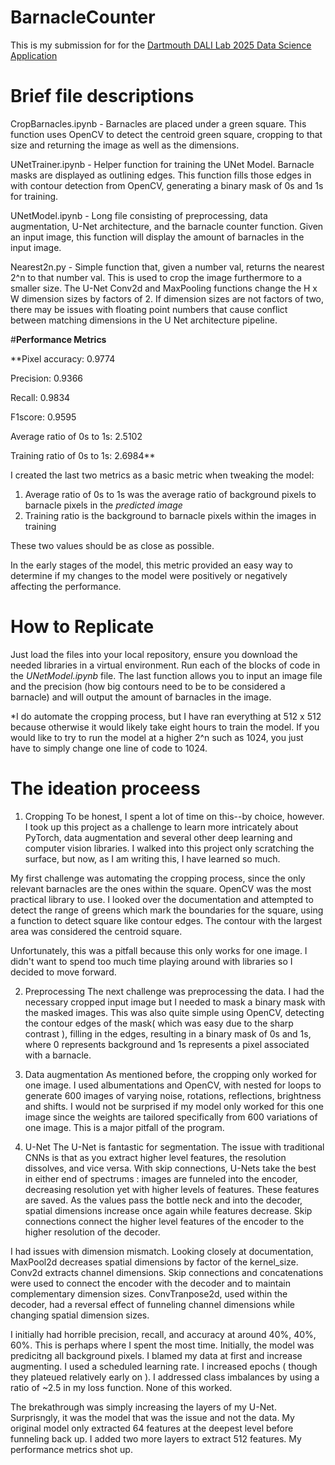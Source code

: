 # BarnacleCounter

This is my submission for for the [Dartmouth DALI Lab 2025 Data Science Application]([url](https://dalilab.notion.site/2a99727739fb4a1b9c49548da435aa86#b7cca6cae95c47419246e08fdce12600))

# **Brief file descriptions**

CropBarnacles.ipynb - Barnacles are placed under a green square. This function uses OpenCV to detect the centroid green square, cropping to that size and returning the image as well as the dimensions. 

UNetTrainer.ipynb - Helper function for training the UNet Model. Barnacle masks are displayed as outlining edges. This function fills those edges in with contour detection from OpenCV, generating a binary mask of 0s and 1s for training. 

UNetModel.ipynb - Long file consisting of preprocessing, data augmentation, U-Net architecture, and the barnacle counter function. Given an input image, this function will display the amount of barnacles in the input image. 

Nearest2n.py - Simple function that, given a number val, returns the nearest 2^n to that number val. This is used to crop the image furthermore to a smaller size. The U-Net Conv2d and MaxPooling functions change the H x W dimension sizes by factors of 2. If dimension sizes are not factors of two, there may be issues with floating point numbers that cause conflict between matching dimensions in the U Net architecture pipeline. 

#**Performance Metrics**

**Pixel accuracy: 0.9774

Precision: 0.9366

Recall: 0.9834

F1score: 0.9595

Average ratio of 0s to 1s: 2.5102

Training ratio of 0s to 1s: 2.6984**

I created the last two metrics as a basic metric when tweaking the model:
  1. Average ratio of 0s to 1s was the average ratio of background pixels to barnacle pixels in the *predicted image*
  2. Training ratio is the background to barnacle pixels within the images in training

These two values should be as close as possible. 

In the early stages of the model, this metric provided an easy way to determine if my changes to the model were positively or negatively affecting the performance. 


# **How to Replicate**

Just load the files into your local repository, ensure you download the needed libraries in a virtual environment. Run each of the blocks of code in the *UNetModel.ipynb* file. The last function allows you to input an image file and the precision (how big contours need to be to be considered a barnacle) and will output the amount of barnacles in the image. 

*I do automate the cropping process, but I have ran everything at 512 x 512 because otherwise it would likely take eight hours to train the model. If you would like to try to run the model at a higher 2^n such as 1024, you just have to simply change one line of code to 1024. 

# **The ideation proceess**

1. Cropping
To be honest, I spent a lot of time on this--by choice, however. I took up this project as a challenge to learn more intricately about PyTorch, data augmentation and several other deep learning and computer vision libraries. I walked into this project only scratching the surface, but now, as I am writing this, I have learned so much. 

My first challenge was automating the cropping process, since the only relevant barnacles are the ones within the square. OpenCV was the most practical library to use. I looked over the documentation and attempted to detect the range of greens which mark the boundaries for the square, using a function to detect square like contour edges. The contour with the largest area was considered the centroid square. 

Unfortunately, this was a pitfall because this only works for one image. I didn't want to spend too much time playing around with libraries so I decided to move forward.

2. Preprocessing
The next challenge was preprocessing the data. I had the necessary cropped input image but I needed to mask a binary mask with the masked images. This was also quite simple using OpenCV, detecting the contour edges of the mask( which was easy due to the sharp contrast ), filling in the edges, resulting in a binary mask of 0s and 1s, where 0 represents background and 1s represents a pixel associated with a barnacle.

3. Data augmentation
As mentioned before, the cropping only worked for one image. I used albumentations and OpenCV, with nested for loops to generate 600 images of varying noise, rotations, reflections, brightness and shifts. I would not be surprised if my model only worked for this one image since the weights are tailored specifically from 600 variations of one image. This is a major pitfall of the program.

4. U-Net
The U-Net is fantastic for segmentation. The issue with traditional CNNs is that as you extract higher level features, the resolution dissolves, and vice versa. With skip connections, U-Nets take the best in either end of spectrums : images are funneled into the encoder, decreasing resolution yet with higher levels of features. These features are saved. As the values pass the bottle neck and into the decoder, spatial dimensions increase once again while features decrease. Skip connections connect the higher level features of the encoder to the higher resolution of the decoder.

I had issues with dimension mismatch. Looking closely at documentation, MaxPool2d decreases spatial dimensions by factor of the kernel_size. Conv2d extracts channel dimensions. Skip connections and concatenations were used to connect the encoder with the decoder and to maintain complementary dimension sizes. ConvTranpose2d, used within the decoder, had a reversal effect of funneling channel dimensions while changing spatial dimension sizes. 

I initially had horrible precision, recall, and accuracy at around 40%, 40%, 60%. This is perhaps where I spent the most time. Initially, the model was predicitng all background pixels. I blamed my data at first and increase augmenting. I used a scheduled learning rate. I increased epochs ( though they plateued relatively early on ). I addressed class imbalances by using a ratio of ~2.5 in my loss function. None of this worked. 

The brekathrough was simply increasing the layers of my U-Net. Surprisngly, it was the model that was the issue and not the data. My original model only extracted 64 features at the deepest level before funneling back up. I added two more layers to extract 512 features. My performance metrics shot up. 


